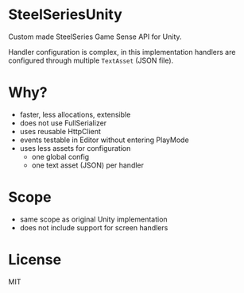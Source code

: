 # SteelSeriesUnity
Custom made SteelSeries Game Sense API for Unity.

Handler configuration is complex, in this implementation handlers are configured through multiple `TextAsset` (JSON file).

# Why?
- faster, less allocations, extensible
- does not use FullSerializer
- uses reusable HttpClient
- events testable in Editor without entering PlayMode
- uses less assets for configuration
  - one global config
  - one text asset (JSON) per handler

# Scope
- same scope as original Unity implementation
- does not include support for screen handlers

# License
MIT
